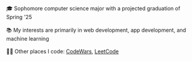🎓 Sophomore computer science major with a projected graduation of Spring '25
<br>
<br>
📚 My interests are primarily in web development, app development, and machine learning
<br>
<br>
👨‍💻 Other places I code: [CodeWars](https://www.codewars.com/users/nrfletcher), [LeetCode](https://leetcode.com/nrfletcher/)

<!---
nfletcher27/nfletcher27 is a ✨ special ✨ repository because its `README.md` (this file) appears on your GitHub profile.
You can click the Preview link to take a look at your changes.
--->
